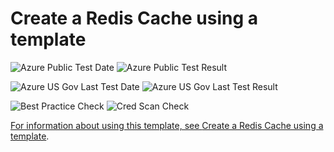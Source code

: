 # Create a Redis Cache using a template

![Azure Public Test Date](https://azurequickstartsservice.blob.core.windows.net/badges/101-redis-cache/PublicLastTestDate.svg)
![Azure Public Test Result](https://azurequickstartsservice.blob.core.windows.net/badges/101-redis-cache/PublicDeployment.svg)

![Azure US Gov Last Test Date](https://azurequickstartsservice.blob.core.windows.net/badges/101-redis-cache/FairfaxLastTestDate.svg)
![Azure US Gov Last Test Result](https://azurequickstartsservice.blob.core.windows.net/badges/101-redis-cache/FairfaxDeployment.svg)

![Best Practice Check](https://azurequickstartsservice.blob.core.windows.net/badges/101-redis-cache/BestPracticeResult.svg)
![Cred Scan Check](https://azurequickstartsservice.blob.core.windows.net/badges/101-redis-cache/CredScanResult.svg)

<a href="https://portal.azure.com/#create/Microsoft.Template/uri/https%3A%2F%2Fraw.githubusercontent.com%2Fazure%2Fazure-quickstart-templates%2Fmaster%2F101-redis-cache%2Fazuredeploy.json" target="_blank">
    


    


For information about using this template, see [Create a Redis Cache using a template](https://azure.microsoft.com/en-us/documentation/articles/cache-redis-cache-arm-provision/).

